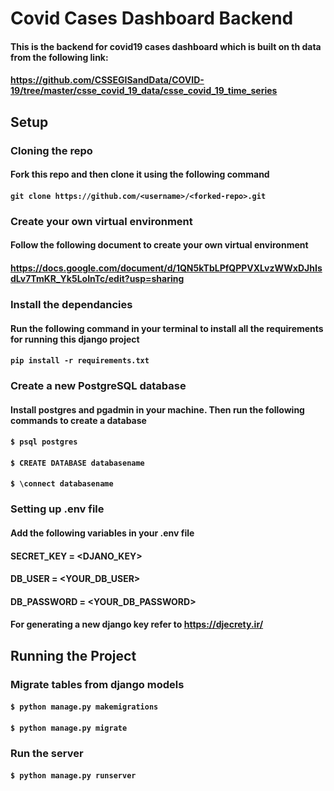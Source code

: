# Covid Cases Dashboard Backend

#### This is the backend for covid19 cases dashboard which is built on th data from the following link:
####  https://github.com/CSSEGISandData/COVID-19/tree/master/csse_covid_19_data/csse_covid_19_time_series

## Setup
### Cloning the repo

#### Fork this repo and then clone it using the following command
#### `git clone https://github.com/<username>/<forked-repo>.git`

### Create your own virtual environment

#### Follow the following document to create your own virtual environment
#### https://docs.google.com/document/d/1QN5kTbLPfQPPVXLvzWWxDJhIsdLv7TmKR_Yk5LoInTc/edit?usp=sharing

### Install the dependancies

#### Run the following command in your terminal to install all the requirements for running this django project
#### `pip install -r requirements.txt`

### Create a new PostgreSQL database

#### Install postgres and pgadmin in your machine. Then run the following commands to create a database
#### `$ psql postgres`
#### `$ CREATE DATABASE databasename`
#### `$ \connect databasename`

### Setting up .env file

#### Add the following variables in your .env file
#### SECRET_KEY = <DJANO_KEY>
#### DB_USER = <YOUR_DB_USER>
#### DB_PASSWORD = <YOUR_DB_PASSWORD>

#### For generating a new django key refer to https://djecrety.ir/


## Running the Project

### Migrate tables from django models

#### `$ python manage.py makemigrations`
#### `$ python manage.py migrate`

### Run the server
#### `$ python manage.py runserver`
